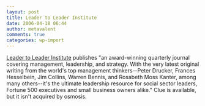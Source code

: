 ```yaml
---
layout: post
title: Leader to Leader Institute
date: 2006-04-18 06:44
author: metavalent
comments: true
categories: wp-import
---
```

<a href="https://www.leadertoleader.org/index.html">Leader to Leader Institute</a> publishes "an award-winning quarterly journal covering management, leadership, and strategy. With the very latest original writing from the world's top management thinkers--Peter Drucker, Frances Hesselbein, Jim Collins, Warren Bennis, and Rosabeth Moss Kanter, among many others--it's the ultimate leadership resource for social sector leaders, Fortune 500 executives and small business owners alike." Clue is available, but it isn't acquired by osmosis.
